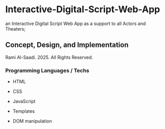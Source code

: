 # Interactive-Digital-Script-Web-App

 an Interactive Digital Script Web App as a support to all Actors and Theaters; 
 
 ## Concept, Design, and Implementation
 Rami Al-Saadi. 2025. All Rights Reserved.

 ### Programming Languages / Techs
 - HTML
 - CSS

 - JavaScript
 - Templates
 - DOM manipulation
